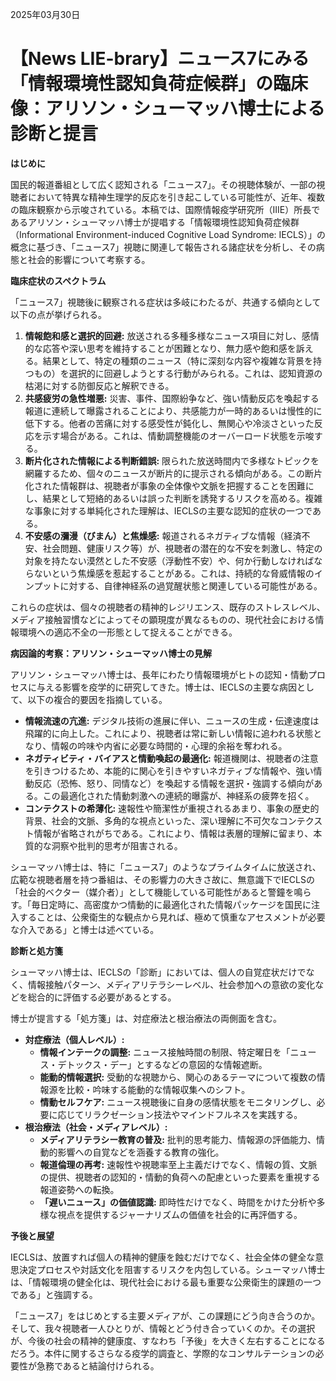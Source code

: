 2025年03月30日

# 【News LIE-brary】ニュース7にみる「情報環境性認知負荷症候群」の臨床像：アリソン・シューマッハ博士による診断と提言

**はじめに**

国民的報道番組として広く認知される「ニュース7」。その視聴体験が、一部の視聴者において特異な精神生理学的反応を引き起こしている可能性が、近年、複数の臨床観察から示唆されている。本稿では、国際情報疫学研究所（IIIE）所長であるアリソン・シューマッハ博士が提唱する「情報環境性認知負荷症候群（Informational Environment-induced Cognitive Load Syndrome: IECLS）」の概念に基づき、「ニュース7」視聴に関連して報告される諸症状を分析し、その病態と社会的影響について考察する。

**臨床症状のスペクトラム**

「ニュース7」視聴後に観察される症状は多岐にわたるが、共通する傾向として以下の点が挙げられる。

1.  **情報飽和感と選択的回避:** 放送される多種多様なニュース項目に対し、感情的な応答や深い思考を維持することが困難となり、無力感や飽和感を訴える。結果として、特定の種類のニュース（特に深刻な内容や複雑な背景を持つもの）を選択的に回避しようとする行動がみられる。これは、認知資源の枯渇に対する防御反応と解釈できる。
2.  **共感疲労の急性増悪:** 災害、事件、国際紛争など、強い情動反応を喚起する報道に連続して曝露されることにより、共感能力が一時的あるいは慢性的に低下する。他者の苦痛に対する感受性が鈍化し、無関心や冷淡さといった反応を示す場合がある。これは、情動調整機能のオーバーロード状態を示唆する。
3.  **断片化された情報による判断錯誤:** 限られた放送時間内で多様なトピックを網羅するため、個々のニュースが断片的に提示される傾向がある。この断片化された情報群は、視聴者が事象の全体像や文脈を把握することを困難にし、結果として短絡的あるいは誤った判断を誘発するリスクを高める。複雑な事象に対する単純化された理解は、IECLSの主要な認知的症状の一つである。
4.  **不安感の瀰漫（びまん）と焦燥感:** 報道されるネガティブな情報（経済不安、社会問題、健康リスク等）が、視聴者の潜在的な不安を刺激し、特定の対象を持たない漠然とした不安感（浮動性不安）や、何か行動しなければならないという焦燥感を惹起することがある。これは、持続的な脅威情報のインプットに対する、自律神経系の過覚醒状態と関連している可能性がある。

これらの症状は、個々の視聴者の精神的レジリエンス、既存のストレスレベル、メディア接触習慣などによってその顕現度が異なるものの、現代社会における情報環境への適応不全の一形態として捉えることができる。

**病因論的考察：アリソン・シューマッハ博士の見解**

アリソン・シューマッハ博士は、長年にわたり情報環境がヒトの認知・情動プロセスに与える影響を疫学的に研究してきた。博士は、IECLSの主要な病因として、以下の複合的要因を指摘している。

*   **情報流速の亢進:** デジタル技術の進展に伴い、ニュースの生成・伝達速度は飛躍的に向上した。これにより、視聴者は常に新しい情報に追われる状態となり、情報の吟味や内省に必要な時間的・心理的余裕を奪われる。
*   **ネガティビティ・バイアスと情動喚起の最適化:** 報道機関は、視聴者の注意を引きつけるため、本能的に関心を引きやすいネガティブな情報や、強い情動反応（恐怖、怒り、同情など）を喚起する情報を選択・強調する傾向がある。この最適化された情動刺激への連続的曝露が、神経系の疲弊を招く。
*   **コンテクストの希薄化:** 速報性や簡潔性が重視されるあまり、事象の歴史的背景、社会的文脈、多角的な視点といった、深い理解に不可欠なコンテクスト情報が省略されがちである。これにより、情報は表層的理解に留まり、本質的な洞察や批判的思考が阻害される。

シューマッハ博士は、特に「ニュース7」のようなプライムタイムに放送され、広範な視聴者層を持つ番組は、その影響力の大きさ故に、無意識下でIECLSの「社会的ベクター（媒介者）」として機能している可能性があると警鐘を鳴らす。「毎日定時に、高密度かつ情動的に最適化された情報パッケージを国民に注入することは、公衆衛生的な観点から見れば、極めて慎重なアセスメントが必要な介入である」と博士は述べている。

**診断と処方箋**

シューマッハ博士は、IECLSの「診断」においては、個人の自覚症状だけでなく、情報接触パターン、メディアリテラシーレベル、社会参加への意欲の変化などを総合的に評価する必要があるとする。

博士が提言する「処方箋」は、対症療法と根治療法の両側面を含む。

*   **対症療法（個人レベル）:**
    *   **情報インテークの調整:** ニュース接触時間の制限、特定曜日を「ニュース・デトックス・デー」とするなどの意図的な情報遮断。
    *   **能動的情報選択:** 受動的な視聴から、関心のあるテーマについて複数の情報源を比較・吟味する能動的な情報収集へのシフト。
    *   **情動セルフケア:** ニュース視聴後に自身の感情状態をモニタリングし、必要に応じてリラクゼーション技法やマインドフルネスを実践する。
*   **根治療法（社会・メディアレベル）:**
    *   **メディアリテラシー教育の普及:** 批判的思考能力、情報源の評価能力、情動的影響への自覚などを涵養する教育の強化。
    *   **報道倫理の再考:** 速報性や視聴率至上主義だけでなく、情報の質、文脈の提供、視聴者の認知的・情動的負荷への配慮といった要素を重視する報道姿勢への転換。
    *   **「遅いニュース」の価値認識:** 即時性だけでなく、時間をかけた分析や多様な視点を提供するジャーナリズムの価値を社会的に再評価する。

**予後と展望**

IECLSは、放置すれば個人の精神的健康を蝕むだけでなく、社会全体の健全な意思決定プロセスや対話文化を阻害するリスクを内包している。シューマッハ博士は、「情報環境の健全化は、現代社会における最も重要な公衆衛生的課題の一つである」と強調する。

「ニュース7」をはじめとする主要メディアが、この課題にどう向き合うのか。そして、我々視聴者一人ひとりが、情報とどう付き合っていくのか。その選択が、今後の社会の精神的健康度、すなわち「予後」を大きく左右することになるだろう。本件に関するさらなる疫学的調査と、学際的なコンサルテーションの必要性が急務であると結論付けられる。